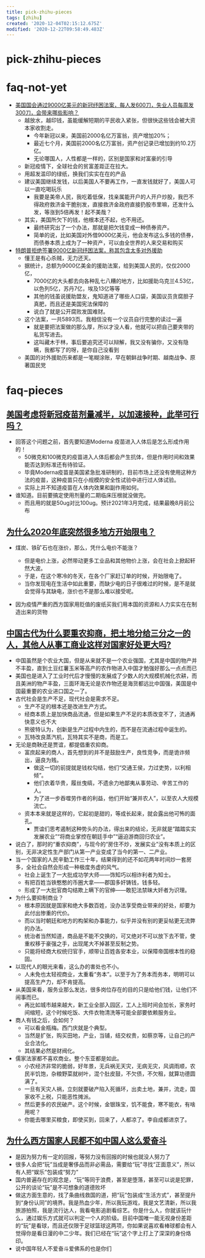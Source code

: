 ```yaml
---
title: pick-zhihu-pieces
tags: [zhihu]
created: '2020-12-04T02:15:12.675Z'
modified: '2020-12-22T09:58:49.483Z'
---
```


# pick-zhihu-pieces

# faq-not-yet

- [美国国会通过9000亿美元的新冠纾困法案，每人发600刀，失业人员每周发300刀，会带来哪些影响？](https://www.zhihu.com/question/435806538)
  - 越放水，越印钱，虽能缓解短期的平民收入紧张，但很快这些钱会被大资本家收割走。
    - 今年新冠以来，美国前2000名亿万富翁，资产增加20%；
    - 最近七个月，美国前2000名亿万富翁，资产创记录已增加到约10.2万亿。
    - 无论哪国人，人性都是一样的，区别是国家和对富豪的引导
  - 新冠疫情下，全球社会的贫富差距正在拉大。
  - 用超发滥印的绿纸，换我们实实在在的产品
  - 建议美国继续发钱，以后美国人不要再工作，一直发钱就好了，美国人可以一直吃喝玩乐
    - 我要是美帝人民，我吃着低保，找亲属能开户的人开户炒股，我巴不得政府救济金干脆别发，直接救济金政府直接扔股市里嘛，还发什么发，等涨到5倍再发！起不美哉？
  - 其实，美国所欠下的钱，他根本还不起，也不用还。
    - 最终研究出了一个办法，那就是把欠钱变成一种债券资产。
    - 简单的说，比如美国对外借9000亿美元，他会发布这么多钱的债券，而债券本质上成为了一种资产，可以由全世界的人来交易和购买
- [特朗普拒绝签署9000亿新冠纾困法案，称其包含太多对外援助](https://www.zhihu.com/question/436125838)
  - 懂王是有心杀贼，无力还天。
  - 据统计，总额为9000亿美金的援助法案，给到美国人民的，仅仅2000亿，
    - 7000亿的大头都去向各种乱七八糟的地方，比如援助乌克兰4.53亿，以色列5亿，苏丹7亿，埃及13亿等等
    - 其他的钱虽说援助盟友，鬼知道进了哪些人口袋，美国议员贪腐胆子真肥，而且还是美国宪法保障的
    - 说白了就是公开腐败发国难财。
  - 这个法案，一共5893页。我相信没有一个议员自行完整的读过一遍
    - 就是要把法案做的那么厚，所以才没人看，他就可以把自己要夹带的私货写进去。
    - 这叫藏木于林，事后要追究还可以辩解，我又没有骗你，又没有隐瞒，我都写了的呀，是你自己没看到
  - 美国的对外援助历来都是一笔糊涂账，早在朝鲜战争时期、越南战争、原著国民党

# faq-pieces

 

## [美国考虑将新冠疫苗剂量减半，以加速接种，此举可行吗？](https://www.zhihu.com/question/437807369)
- 回答这个问题之前，首先要知道Moderna 疫苗进入人体后是怎么形成作用的！
  - 50微克和100微克的疫苗进入人体后都会产生抗体，但是作用时间和效果能否达到标准还有待验证。
  - 毕竟Moderna疫苗是美国紧急批准研制的，目前市场上还没有使用这种方法的疫苗，这种疫苗只在小规模的安全性试验中进行过人体试验。
  - 实际上并不知道疫苗在人体内效果和副作用如何。
- 谁知道。目前要搞定使用剂量的二期临床压根就没做完。
  - 而且用的就是50ug对比100ug。预计2021年3月完成，结果最晚8月前公布


## [为什么2020年底突然很多地方开始限电？](https://www.zhihu.com/question/434800740/answers/updated)

- 煤炭、铁矿石也在涨价，那么，凭什么电价不能涨？
  - 但是电价上涨，必然带动更多工业品和其他物价上涨，会在社会上掀起轩然大波。
  - 于是，在这个寒冷的冬天，在各个厂家赶订单的时候，开始限电了。
  - 当你发现电在生活中如此重要，而缺少电的日子很难过的时候，是不是就会觉得与其缺电，涨价也不是那么难以接受呢。

- 因为疫情严重的西方国家用贬值的废纸买我们用本国的资源和人力实实在在制造出来的货物

## [中国古代为什么要重农抑商，把土地分给三分之一的人，其他人从事工商业这样对国家好处更大吗?](https://www.zhihu.com/question/407632959/answers/updated)

- 中国虽然是个农业大国，但是从来就不是一个农业强国，尤其是中国的物产并不丰盈，直到土豆红薯玉米等高产的农作物进入中国才勉强好那么一点点而已
- 美国也是进入了工业时代后才慢慢的发展成了少数人的大规模机械化农耕，而且美洲的物产丰盈，三面环海无论是农作物还是海货都远比中国强，美国是中国最重要的农业进口国之一了。
- 古代社会是生产不足，现代社会是需求不足。
  - 生产不足的根本还是改进生产方式。
  - 经商本质上是加快商品流通，但是如果生产不足的本质改变不了，流通再快意义也不大
  - 熊彼特认为，创新是生产过程中内生的，而不是在流通过程中诞生的。
  - 瓦特改良蒸汽机，瓦特其实不是商，而是工。
- 无论是商鞅还是贾谊，都提倡重农抑商。
  - 富庶起来的商人，首先想到的并不是鼓励生产，良性竞争，而是诡诈频出，逼良为贱。
    - 做这一切的前提就是钱权勾结，他们“交通王侯，力过吏势，以利相倾”。
    - 他们衣着华贵，履丝曳缟，不遗余力地鄙夷从事劳动、辛苦工作的人。
    - 为了进一步吞噬劳作者的利益，他们开始“兼并农人”，以至农人大规模流亡。
  - 资本本来就是这样的，它起初是甜的，等成长起来，就会露出他可怖的面孔。
    - 贾谊们思考遏制这种势头的办法，得出来的结论，无非就是“踏踏实实发展农业”“将商业掌控在朝廷手中”“逼迫游商回归农业”。
- 说白了，那时的“重农抑商”，与现今的“房住不炒，发展实业”没有本质上的区别，无非决定性生产部门从第一产业变成了当今的第一、二产业。
- 当一个国家的人民辛勤工作三十年，结果得到的还不如花两年时间炒一套房多，全社会自然会形成一种极度务虚的风气。
  - 社会上诞生了一大批成功学大师——饰知巧以相诈利者为知士。
  - 有把百姓当铁憨憨的币圈大拿——郡国多奸铸钱，钱多轻。
  - 形成了一大批官商勾结欺上瞒下的官绅——敢犯法禁昧大奸者为识理。
- 为什么要抑制商业？
  - 根本原因就是国家和绝大多数百姓，没办法享受商业带来的好处，却要为此付出惨重的代价。
  - 而以当时朝廷和地方的构架和办事能力，似乎并没有别的更妥帖更无流弊的办法。
  - 统治者当然知道，商品是不能不交换的，可又绝对不可以放下去不管，使重权移于豪强之手，出现尾大不掉甚至反制之势。
  - 只能将经商大权统归官手，顺带让百姓各安本业，以保障帝国根本性的稳固。
- 以现代人的眼光来看，这么办的害处也不小。
  - 人未免也太轻视商业，太重看“务本”。以至于为了务本而务本，明明可以提高生产力，却不肯提高。
- 从美国来看，服务业那么发达，很多岗位存在的目的只是给他们钱，让他们不闹事而已。
  - 再比如城市越来越大，新工业全部入园区，工人上班时间会加长，家务时间缩短，这个时候吃饭、大件衣物清洗等可能全部要依赖服务业。
- 商人有钱之后，会如何？
  - 可以看金瓶梅。西门庆就是个典型。
  - 当然是扩张，购买田地，产业，当铺，结交权贵，如蔡京等，让自己的产业合法化。
  - 其结果必然是财阀化。
- 儒家法家都不喜欢商业。整个东亚都是如此。
  - 小农经济非常的脆弱，好年景，无兵祸无天灾，无病无灾，风调雨顺，农民半饥饱，杂粮野菜就树叶，混个肚皮鼓，不欠债，不欠租，就算功德圆满了。
  - 一旦有天灾人祸，立刻就要破产陷入死循环，出卖土地，兼并，流走，国家收不上税，只能恶性摊派。
  - 然后更多的农民破产。这个时候，金银珠宝，饥不能食，寒不能衣，有啥用呢？
  - 你能去哪里买粮食，即使买到，回来了，人都凉了。李自成都进京了。

## [为什么西方国家人民都不如中国人这么爱奋斗](https://www.zhihu.com/question/271627087)

- 是因为努力有一定的回报，等努力没有回报的时候也就没人努力了
- 很多人会把“玩”当成是奢侈品而非必需品，需要给“玩”寻找“正面意义”，所以有人把“娱乐”包装成“努力”
- 国内普遍存在的观念是，“玩”等同于浪费，甚至是堕落，甚至可以说是犯罪，公开的谈论“玩”是不可想象的道德败坏
- 做这方面生意的，找了条曲线救国的道，把“玩”包装成“生活方式”，甚至提升到“身份认同”的境界。我是热血少年，所以我玩游戏，我是文艺清新，所以我旅游拍照，我是流行达人，我看电影追剧看综艺。你是什么人，你就该玩什么，通过娱乐方式就可以判定一个人的阶级。目前中国唯一能无视身份差距的“玩”是看球，而且还仅限于足球篮球这两项，你如果说喜欢看棒球都会有人觉得你是看日漫的中二少年。我们已经在“玩”这个字上打上了深深的身份烙印。
- 说中国年轻人不爱奋斗爱佛系的也是你们
